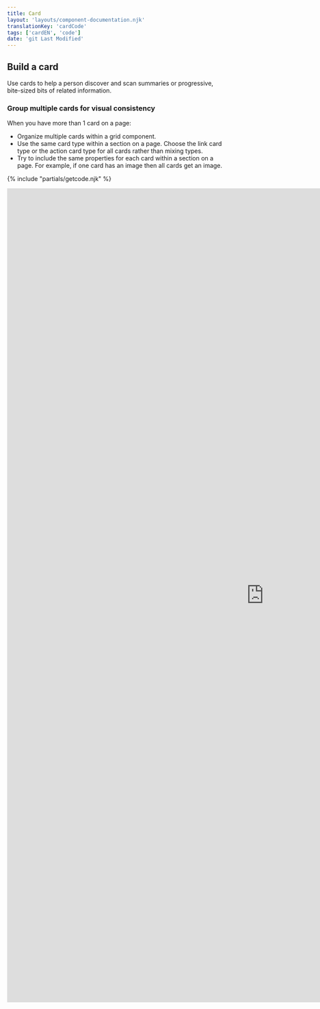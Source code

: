 ```yaml
---
title: Card
layout: 'layouts/component-documentation.njk'
translationKey: 'cardCode'
tags: ['cardEN', 'code']
date: 'git Last Modified'
---
```


## Build a card

Use cards to help a person discover and scan summaries or progressive, bite-sized bits of related information.

### Group multiple cards for visual consistency

When you have more than 1 card on a page:

- Organize multiple cards within a grid component.
- Use the same card type within a section on a page. Choose the link card type or the action card type for all cards rather than mixing types.
- Try to include the same properties for each card within a section on a page. For example, if one card has an image then all cards get an image.

{% include "partials/getcode.njk" %}

<iframe
  title="Overview of gcds-card properties and events."
  src="https://cds-snc.github.io/gcds-components/iframe.html?viewMode=docs&demo=true&singleStory=true&id=components-card--events-properties"
  width="1200"
  height="1900"
  style="display: block; margin: 0 auto;"
  frameBorder="0"
  allow="clipboard-write"
></iframe>
